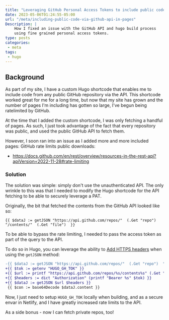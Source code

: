 ```yaml
---
title: "Leveraging GitHub Personal Access Tokens to include public code in static site pages"
date: 2023-05-06T01:24:55-05:00
url: "/meta/including-public-code-via-github-api-in-pages"
Description: |
    How I fixed an issue with the GitHub API and hugo build process
    using fine grained personal access tokens.
type: posts
categories:
 - meta
tags:
 - hugo
---
```


## Background

As part of my site, I have a custom Hugo shortcode that enables me to include
code from any public GitHub repository via the API. This shortcode worked great
for me for a long time, but now that my site has grown and the number of pages
I'm including has gotten so large, I've begun being ratelimited by GitHub.

At the time that I added the custom shortcode, I was only fetching a handful of
pages. As such, I just took advantage of the fact that every repository was
public, and used the public GitHub API to fetch them.

However, I soon ran into an issue as I added more and more included pages:
GitHub rate limits public downloads:

- https://docs.github.com/en/rest/overview/resources-in-the-rest-api?apiVersion=2022-11-28#rate-limiting

### Solution

The solution was simple: simply don't use the unauthenticated API. The only
wrinkle to this was that I needed to modify the Hugo shortcode for the API
fetching to be able to securely leverage a PAT.

Originally, the bit that fetched the contents from the GitHub API looked like
so:

```liquid
{{ $dataJ := getJSON "https://api.github.com/repos/"  (.Get "repo")  "/contents/"  (.Get "file")  }}
```

To be able to bypass the rate limiting, I needed to pass the access token as
part of the query to the API.

To do so in Hugo, you can leverage the ability to
[Add HTTPS headers](https://gohugo.io/templates/data-templates/#add-http-headers)
when using the `getJSON` method:

```diff
-{{ $dataJ := getJSON "https://api.github.com/repos/"  (.Get "repo")  "/contents/"  (.Get "file")  }}
+{{ $tok := getenv "HUGO_GH_TOK" }}
+{{ $url := printf "https://api.github.com/repos/%s/contents%s" (.Get "repo") (.Get "file") }}
+{{ $headers := dict "Authorization" (printf "Bearer %s" $tok) }}
+{{ $dataJ := getJSON $url $headers }}
 {{ $con := base64Decode $dataJ.content }}
```

Now, I just need to setup `HUGO_GH_TOK` locally when building, and as a secure
envar in Netlify, and I have greatly increased rate limits to the API.

As a side bonus - now I can fetch private repos, too!
